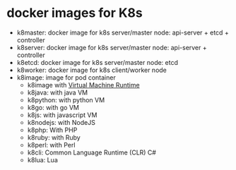 # docker images for K8s
- k8master: docker image for k8s server/master node: api-server + etcd + controller
- k8server: docker image for k8s server/master node: api-server + controller
- k8etcd:   docker image for k8s server/master node: etcd
- k8worker: docker image for k8s client/worker node
- k8image: image for pod container
    - k8image with [Virtual Machine Runtime](https://en.wikipedia.org/wiki/Comparison_of_application_virtualization_software)
    - k8java: with java VM
    - k8python: with python VM
    - k8go: with go VM
    - k8js: with javascript VM
    - k8nodejs: with NodeJS
    - k8php: With PHP
    - k8ruby: with Ruby
    - k8perl: with Perl
    - k8cli: Common Language Runtime (CLR) C#
    - k8lua: Lua
    
